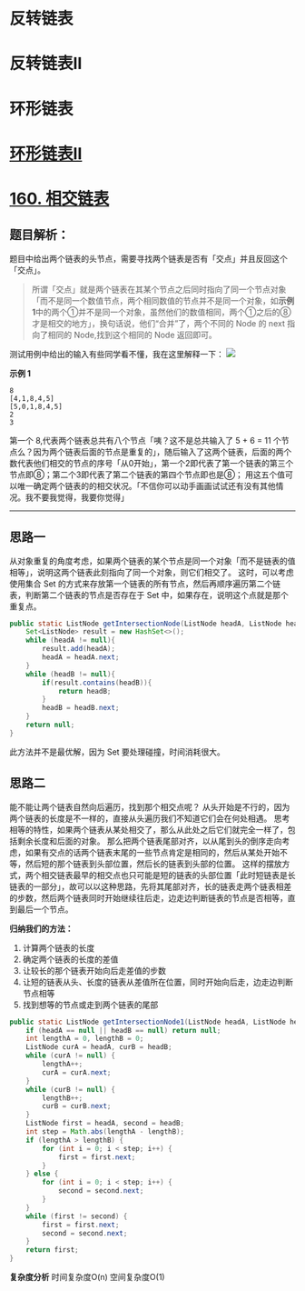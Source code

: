 # 反转链表
# 反转链表II
# 环形链表
# [环形链表Ⅱ](https://github.com/JackLee-pro/algorithm_plus/wiki/%E9%93%BE%E8%A1%A8%E4%B8%93%E9%A2%98%EF%BC%88%E7%AC%AC%E4%B8%80%E6%9C%9F%EF%BC%89%E2%80%94%E2%80%94%E7%8E%AF%E5%BD%A2%E9%93%BE%E8%A1%A8II)
# [160. 相交链表](https://leetcode-cn.com/problems/intersection-of-two-linked-lists)

## 题目解析：
题目中给出两个链表的头节点，需要寻找两个链表是否有「交点」并且反回这个「交点」。
> 所谓「交点」就是两个链表在其某个节点之后同时指向了同一个节点对象「而不是同一个数值节点，两个相同数值的节点并不是同一个对象，如**示例 1**中的两个①并不是同一个对象，虽然他们的数值相同，两个①之后的⑧才是相交的地方」，换句话说，他们“合并”了，两个不同的 Node 的 next 指向了相同的 Node,找到这个相同的 Node 返回即可。

测试用例中给出的输入有些同学看不懂，我在这里解释一下：
![](http://img.artaris.cn/15668333954866.jpg)

**示例 1**
```
8
[4,1,8,4,5]
[5,0,1,8,4,5]
2
3
```
第一个 8,代表两个链表总共有八个节点「咦？这不是总共输入了 5 + 6 = 11 个节点么？因为两个链表后面的节点是重复的」，随后输入了这两个链表，后面的两个数代表他们相交的节点的序号「从0开始」，第一个2即代表了第一个链表的第三个节点即⑧；第二个3即代表了第二个链表的第四个节点即也是⑧；
用这五个值可以唯一确定两个链表的的相交状况。「不信你可以动手画画试试还有没有其他情况。我不要我觉得，我要你觉得」

---

## 思路一
从对象重复的角度考虑，如果两个链表的某个节点是同一个对象「而不是链表的值相等」，说明这两个链表此刻指向了同一个对象，则它们相交了。
这时，可以考虑使用集合 Set 的方式来存放第一个链表的所有节点，然后再顺序遍历第二个链表，判断第二个链表的节点是否存在于 Set 中，如果存在，说明这个点就是那个重复点。

```Java
public static ListNode getIntersectionNode(ListNode headA, ListNode headB) {
    Set<ListNode> result = new HashSet<>();
    while (headA != null){
        result.add(headA);
        headA = headA.next;
    }
    while (headB != null){
        if(result.contains(headB)){
            return headB;
        }
        headB = headB.next;
    }
    return null;
}
```

此方法并不是最优解，因为 Set 要处理碰撞，时间消耗很大。

## 思路二
能不能让两个链表自然向后遍历，找到那个相交点呢？
从头开始是不行的，因为两个链表的长度是不一样的，直接从头遍历我们不知道它们会在何处相遇。
思考相等的特性，如果两个链表从某处相交了，那么从此处之后它们就完全一样了，包括剩余长度和后面的对象。
那么把两个链表尾部对齐，以从尾到头的倒序走向考虑，如果有交点的话两个链表末尾的一些节点肯定是相同的，然后从某处开始不等，然后短的那个链表到头部位置，然后长的链表到头部的位置。
这样的摆放方式，两个相交链表最早的相交点也只可能是短的链表的头部位置「此时短链表是长链表的一部分」，故可以以这种思路，先将其尾部对齐，长的链表走两个链表相差的步数，然后两个链表同时开始继续往后走，边走边判断链表的节点是否相等，直到最后一个节点。

**归纳我们的方法：**
1. 计算两个链表的长度
2. 确定两个链表的长度的差值
3. 让较长的那个链表开始向后走差值的步数
4. 让短的链表从头、长度的链表从差值所在位置，同时开始向后走，边走边判断节点相等
5. 找到想等的节点或走到两个链表的尾部

```Java
public static ListNode getIntersectionNode1(ListNode headA, ListNode headB) {
    if (headA == null || headB == null) return null;
    int lengthA = 0, lengthB = 0;
    ListNode curA = headA, curB = headB;
    while (curA != null) {
        lengthA++;
        curA = curA.next;
    }
    while (curB != null) {
        lengthB++;
        curB = curB.next;
    }
    ListNode first = headA, second = headB;
    int step = Math.abs(lengthA - lengthB);
    if (lengthA > lengthB) {
        for (int i = 0; i < step; i++) {
            first = first.next;
        }
    } else {
        for (int i = 0; i < step; i++) {
            second = second.next;
        }
    }
    while (first != second) {
        first = first.next;
        second = second.next;
    }
    return first;
}
```
**复杂度分析**
时间复杂度O(n)
空间复杂度O(1)
